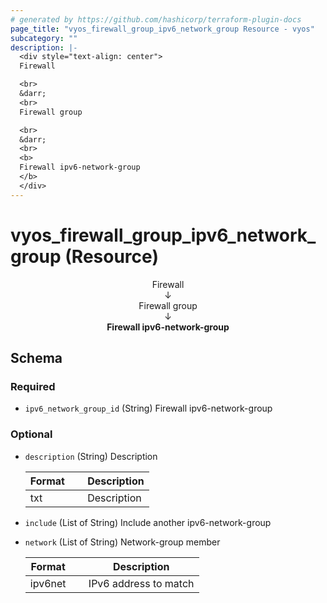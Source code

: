 ```yaml
---
# generated by https://github.com/hashicorp/terraform-plugin-docs
page_title: "vyos_firewall_group_ipv6_network_group Resource - vyos"
subcategory: ""
description: |-
  <div style="text-align: center">
  Firewall

  <br>
  &darr;
  <br>
  Firewall group

  <br>
  &darr;
  <br>
  <b>
  Firewall ipv6-network-group
  </b>
  </div>
---
```


# vyos_firewall_group_ipv6_network_group (Resource)

<div style="text-align: center">
Firewall

<br>
&darr;
<br>
Firewall group

<br>
&darr;
<br>
<b>
Firewall ipv6-network-group
</b>
</div>



<!-- schema generated by tfplugindocs -->
## Schema

### Required

- `ipv6_network_group_id` (String) Firewall ipv6-network-group

### Optional

- `description` (String) Description

    |  Format &emsp; | Description  |
    |----------|---------------|
    |  txt  &emsp; |  Description  |
- `include` (List of String) Include another ipv6-network-group
- `network` (List of String) Network-group member

    |  Format &emsp; | Description  |
    |----------|---------------|
    |  ipv6net  &emsp; |  IPv6 address to match  |
